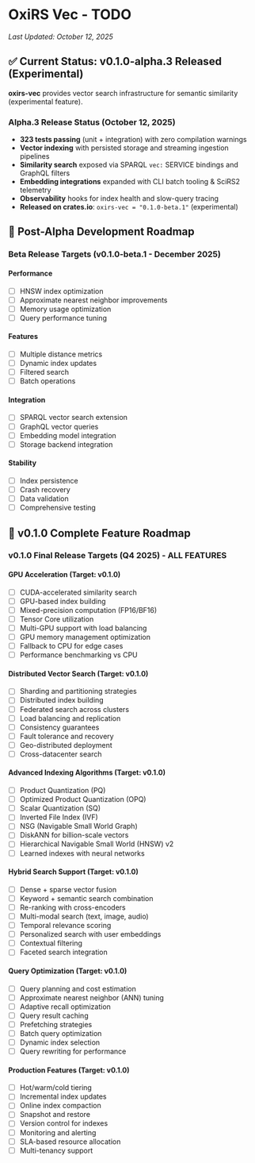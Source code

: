 # OxiRS Vec - TODO

*Last Updated: October 12, 2025*

## ✅ Current Status: v0.1.0-alpha.3 Released (Experimental)

**oxirs-vec** provides vector search infrastructure for semantic similarity (experimental feature).

### Alpha.3 Release Status (October 12, 2025)
- **323 tests passing** (unit + integration) with zero compilation warnings
- **Vector indexing** with persisted storage and streaming ingestion pipelines
- **Similarity search** exposed via SPARQL `vec:` SERVICE bindings and GraphQL filters
- **Embedding integrations** expanded with CLI batch tooling & SciRS2 telemetry
- **Observability** hooks for index health and slow-query tracing
- **Released on crates.io**: `oxirs-vec = "0.1.0-beta.1"` (experimental)

## 🎯 Post-Alpha Development Roadmap

### Beta Release Targets (v0.1.0-beta.1 - December 2025)

#### Performance
- [ ] HNSW index optimization
- [ ] Approximate nearest neighbor improvements
- [ ] Memory usage optimization
- [ ] Query performance tuning

#### Features
- [ ] Multiple distance metrics
- [ ] Dynamic index updates
- [ ] Filtered search
- [ ] Batch operations

#### Integration
- [ ] SPARQL vector search extension
- [ ] GraphQL vector queries
- [ ] Embedding model integration
- [ ] Storage backend integration

#### Stability
- [ ] Index persistence
- [ ] Crash recovery
- [ ] Data validation
- [ ] Comprehensive testing

## 🎯 v0.1.0 Complete Feature Roadmap

### v0.1.0 Final Release Targets (Q4 2025) - ALL FEATURES

#### GPU Acceleration (Target: v0.1.0)
- [ ] CUDA-accelerated similarity search
- [ ] GPU-based index building
- [ ] Mixed-precision computation (FP16/BF16)
- [ ] Tensor Core utilization
- [ ] Multi-GPU support with load balancing
- [ ] GPU memory management optimization
- [ ] Fallback to CPU for edge cases
- [ ] Performance benchmarking vs CPU

#### Distributed Vector Search (Target: v0.1.0)
- [ ] Sharding and partitioning strategies
- [ ] Distributed index building
- [ ] Federated search across clusters
- [ ] Load balancing and replication
- [ ] Consistency guarantees
- [ ] Fault tolerance and recovery
- [ ] Geo-distributed deployment
- [ ] Cross-datacenter search

#### Advanced Indexing Algorithms (Target: v0.1.0)
- [ ] Product Quantization (PQ)
- [ ] Optimized Product Quantization (OPQ)
- [ ] Scalar Quantization (SQ)
- [ ] Inverted File Index (IVF)
- [ ] NSG (Navigable Small World Graph)
- [ ] DiskANN for billion-scale vectors
- [ ] Hierarchical Navigable Small World (HNSW) v2
- [ ] Learned indexes with neural networks

#### Hybrid Search Support (Target: v0.1.0)
- [ ] Dense + sparse vector fusion
- [ ] Keyword + semantic search combination
- [ ] Re-ranking with cross-encoders
- [ ] Multi-modal search (text, image, audio)
- [ ] Temporal relevance scoring
- [ ] Personalized search with user embeddings
- [ ] Contextual filtering
- [ ] Faceted search integration

#### Query Optimization (Target: v0.1.0)
- [ ] Query planning and cost estimation
- [ ] Approximate nearest neighbor (ANN) tuning
- [ ] Adaptive recall optimization
- [ ] Query result caching
- [ ] Prefetching strategies
- [ ] Batch query optimization
- [ ] Dynamic index selection
- [ ] Query rewriting for performance

#### Production Features (Target: v0.1.0)
- [ ] Hot/warm/cold tiering
- [ ] Incremental index updates
- [ ] Online index compaction
- [ ] Snapshot and restore
- [ ] Version control for indexes
- [ ] Monitoring and alerting
- [ ] SLA-based resource allocation
- [ ] Multi-tenancy support